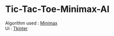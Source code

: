# Tic-Tac-Toe-Minimax-AI


Algorithm used : [Minimax](https://www.geeksforgeeks.org/minimax-algorithm-in-game-theory-set-1-introduction/?ref=lbp) 
<br/>
Ui : [Tkinter](https://docs.python.org/3/library/tkinter.html)
